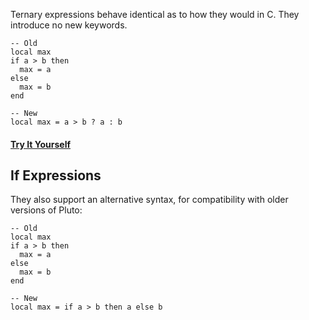 Ternary expressions behave identical as to how they would in C. They introduce no new keywords.
```pluto showLineNumbers title="Example Code"
-- Old
local max
if a > b then
  max = a
else
  max = b
end

-- New
local max = a > b ? a : b
```
#### [Try It Yourself](https://pluto-lang.org/web/#code=local%20a%20%3D%206%0Alocal%20b%20%3D%209%0A%0Alocal%20max%20%3D%20a%20%3E%20b%20%3F%20a%20%3A%20b%0A%0Aprint(max))

## If Expressions

They also support an alternative syntax, for compatibility with older versions of Pluto:
```pluto showLineNumbers title="Example Code"
-- Old
local max
if a > b then
  max = a
else
  max = b
end

-- New
local max = if a > b then a else b
```
